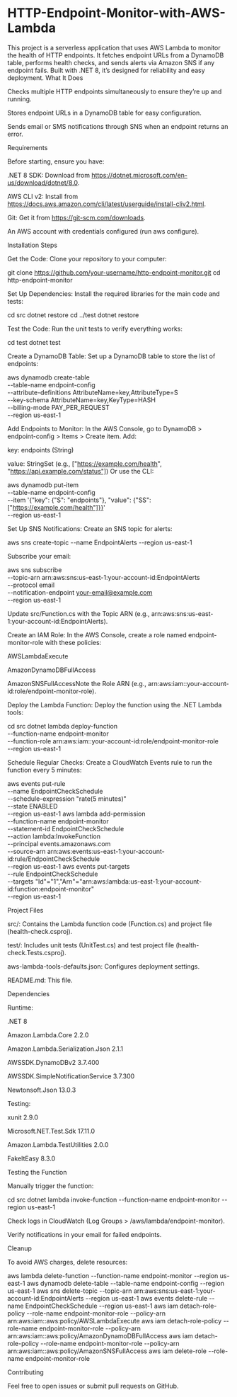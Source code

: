 # HTTP-Endpoint-Monitor-with-AWS-Lambda
This project is a serverless application that uses AWS Lambda to monitor the health of HTTP endpoints. It fetches endpoint URLs from a DynamoDB table, performs health checks, and sends alerts via Amazon SNS if any endpoint fails. Built with .NET 8, it’s designed for reliability and easy deployment.
What It Does





Checks multiple HTTP endpoints simultaneously to ensure they’re up and running.



Stores endpoint URLs in a DynamoDB table for easy configuration.



Sends email or SMS notifications through SNS when an endpoint returns an error.

Requirements

Before starting, ensure you have:





.NET 8 SDK: Download from https://dotnet.microsoft.com/en-us/download/dotnet/8.0.



AWS CLI v2: Install from https://docs.aws.amazon.com/cli/latest/userguide/install-cliv2.html.



Git: Get it from https://git-scm.com/downloads.



An AWS account with credentials configured (run aws configure).

Installation Steps





Get the Code: Clone your repository to your computer:

git clone https://github.com/your-username/http-endpoint-monitor.git
cd http-endpoint-monitor



Set Up Dependencies: Install the required libraries for the main code and tests:

cd src
dotnet restore
cd ../test
dotnet restore



Test the Code: Run the unit tests to verify everything works:

cd test
dotnet test



Create a DynamoDB Table: Set up a DynamoDB table to store the list of endpoints:

aws dynamodb create-table \
  --table-name endpoint-config \
  --attribute-definitions AttributeName=key,AttributeType=S \
  --key-schema AttributeName=key,KeyType=HASH \
  --billing-mode PAY_PER_REQUEST \
  --region us-east-1



Add Endpoints to Monitor: In the AWS Console, go to DynamoDB > endpoint-config > Items > Create item. Add:





key: endpoints (String)



value: StringSet (e.g., ["https://example.com/health", "https://api.example.com/status"]) Or use the CLI:

aws dynamodb put-item \
  --table-name endpoint-config \
  --item '{"key": {"S": "endpoints"}, "value": {"SS": ["https://example.com/health"]}}' \
  --region us-east-1



Set Up SNS Notifications: Create an SNS topic for alerts:

aws sns create-topic --name EndpointAlerts --region us-east-1

Subscribe your email:

aws sns subscribe \
  --topic-arn arn:aws:sns:us-east-1:your-account-id:EndpointAlerts \
  --protocol email \
  --notification-endpoint your-email@example.com \
  --region us-east-1

Update src/Function.cs with the Topic ARN (e.g., arn:aws:sns:us-east-1:your-account-id:EndpointAlerts).



Create an IAM Role: In the AWS Console, create a role named endpoint-monitor-role with these policies:





AWSLambdaExecute



AmazonDynamoDBFullAccess



AmazonSNSFullAccessNote the Role ARN (e.g., arn:aws:iam::your-account-id:role/endpoint-monitor-role).



Deploy the Lambda Function: Deploy the function using the .NET Lambda tools:

cd src
dotnet lambda deploy-function \
  --function-name endpoint-monitor \
  --function-role arn:aws:iam::your-account-id:role/endpoint-monitor-role \
  --region us-east-1



Schedule Regular Checks: Create a CloudWatch Events rule to run the function every 5 minutes:

aws events put-rule \
  --name EndpointCheckSchedule \
  --schedule-expression "rate(5 minutes)" \
  --state ENABLED \
  --region us-east-1
aws lambda add-permission \
  --function-name endpoint-monitor \
  --statement-id EndpointCheckSchedule \
  --action lambda:InvokeFunction \
  --principal events.amazonaws.com \
  --source-arn arn:aws:events:us-east-1:your-account-id:rule/EndpointCheckSchedule \
  --region us-east-1
aws events put-targets \
  --rule EndpointCheckSchedule \
  --targets "Id"="1","Arn"="arn:aws:lambda:us-east-1:your-account-id:function:endpoint-monitor" \
  --region us-east-1

Project Files





src/: Contains the Lambda function code (Function.cs) and project file (health-check.csproj).



test/: Includes unit tests (UnitTest.cs) and test project file (health-check.Tests.csproj).



aws-lambda-tools-defaults.json: Configures deployment settings.



README.md: This file.

Dependencies





Runtime:





.NET 8



Amazon.Lambda.Core 2.2.0



Amazon.Lambda.Serialization.Json 2.1.1



AWSSDK.DynamoDBv2 3.7.400



AWSSDK.SimpleNotificationService 3.7.300



Newtonsoft.Json 13.0.3



Testing:





xunit 2.9.0



Microsoft.NET.Test.Sdk 17.11.0



Amazon.Lambda.TestUtilities 2.0.0



FakeItEasy 8.3.0

Testing the Function





Manually trigger the function:

cd src
dotnet lambda invoke-function --function-name endpoint-monitor --region us-east-1



Check logs in CloudWatch (Log Groups > /aws/lambda/endpoint-monitor).



Verify notifications in your email for failed endpoints.

Cleanup

To avoid AWS charges, delete resources:

aws lambda delete-function --function-name endpoint-monitor --region us-east-1
aws dynamodb delete-table --table-name endpoint-config --region us-east-1
aws sns delete-topic --topic-arn arn:aws:sns:us-east-1:your-account-id:EndpointAlerts --region us-east-1
aws events delete-rule --name EndpointCheckSchedule --region us-east-1
aws iam detach-role-policy --role-name endpoint-monitor-role --policy-arn arn:aws:iam::aws:policy/AWSLambdaExecute
aws iam detach-role-policy --role-name endpoint-monitor-role --policy-arn arn:aws:iam::aws:policy/AmazonDynamoDBFullAccess
aws iam detach-role-policy --role-name endpoint-monitor-role --policy-arn arn:aws:iam::aws:policy/AmazonSNSFullAccess
aws iam delete-role --role-name endpoint-monitor-role

Contributing

Feel free to open issues or submit pull requests on GitHub.
